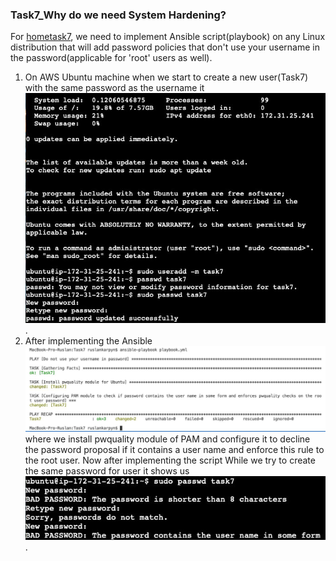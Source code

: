 ### Task7_Why do we need System Hardening?

For [hometask7](https://docs.google.com/presentation/d/1dWpGENLxnHXEjVzua42dJnQ-B1dsiRdzCTLU_9OJNn4/edit#slide=id.p7), we need to implement Ansible script(playbook) on any Linux distribution that will add password policies that don't use your username in the password(applicable for 'root' users as well).

    
1. On AWS Ubuntu machine when we start to create a new user(Task7) with the same password as the username it ![allow us](https://github.com/Heckfy05/Heckfy05/blob/main/11.jpeg?raw=true).
2. After implementing the Ansible ![playbook](https://github.com/Heckfy05/Heckfy05/blob/main/33.jpeg?raw=true) where we install pwquality module of PAM and configure it to decline the password proposal if it contains a user name and enforce this rule to the root user.
Now after implementing the script While we try to create the same password for user it shows us ![error message](https://github.com/Heckfy05/Heckfy05/blob/main/22.jpeg?raw=true). 